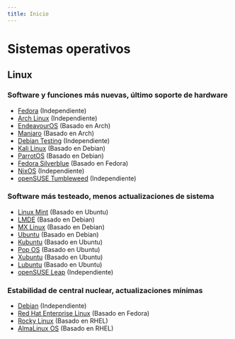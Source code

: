 ```yaml
---
title: Inicio
---
```


# Sistemas operativos

## Linux

### Software y funciones más nuevas, último soporte de hardware

- [Fedora](https://getfedora.org/) (Independiente)
- [Arch Linux](https://www.archlinux.org/) (Independiente)
- [EndeavourOS](https://endeavouros.com/) (Basado en Arch)
- [Manjaro](https://manjaro.org/) (Basado en Arch)
- [Debian Testing](https://cdimage.debian.org/images/unofficial/non-free/images-including-firmware/weekly-live-builds/amd64/iso-hybrid/) (Independiente)
- [Kali Linux](https://www.kali.org/) (Basado en Debian)
- [ParrotOS](https://www.parrotsec.org/) (Basado en Debian)
- [Fedora Silverblue](https://silverblue.fedoraproject.org/) (Basado en Fedora)
- [NixOS](https://nixos.org/) (Independiente)
- [openSUSE Tumbleweed](https://www.opensuse.org/#Tumbleweed) (Independiente)

### Software más testeado, menos actualizaciones de sistema

- [Linux Mint](https://linuxmint.com/download.php) (Basado en Ubuntu)
- [LMDE](https://linuxmint.com/download_lmde.php) (Basado en Debian)
- [MX Linux](https://mxlinux.org/) (Basado en Debian)
- [Ubuntu](https://ubuntu.com/download/desktop) (Basado en Debian)
- [Kubuntu](https://kubuntu.org/getkubuntu/) (Basado en Ubuntu)
- [Pop OS](https://pop.system76.com/) (Basado en Ubuntu)
- [Xubuntu](https://xubuntu.org/) (Basado en Ubuntu)
- [Lubuntu](https://lubuntu.me/) (Basado en Ubuntu)
- [openSUSE Leap](https://www.opensuse.org/#Leap) (Independiente)

### Estabilidad de central nuclear, actualizaciones mínimas

- [Debian](https://www.debian.org/CD/live/) (Independiente)
- [Red Hat Enterprise Linux](https://www.redhat.com/en/technologies/linux-platforms/enterprise-linux) (Basado en Fedora)
- [Rocky Linux](https://rockylinux.org/) (Basado en RHEL)
- [AlmaLinux OS](https://almalinux.org/) (Basado en RHEL)
